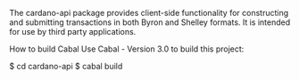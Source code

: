 The cardano-api package provides client-side functionality for constructing and submitting transactions in both Byron and Shelley formats. It is intended for use by third party applications.

How to build
Cabal
Use Cabal - Version 3.0 to build this project:

$ cd cardano-api
$ cabal build
